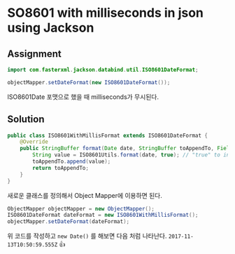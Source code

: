 # SO8601 with milliseconds in json using Jackson

## Assignment
```java
import com.fasterxml.jackson.databind.util.ISO8601DateFormat;

objectMapper.setDateFormat(new ISO8601DateFormat());
```
ISO8601Date 포맷으로 했을 때 milliseconds가 무시된다.

## Solution
```java
public class ISO8601WithMillisFormat extends ISO8601DateFormat {
    @Override
    public StringBuffer format(Date date, StringBuffer toAppendTo, FieldPosition fieldPosition) {
        String value = ISO8601Utils.format(date, true); // "true" to include milliseconds
        toAppendTo.append(value);
        return toAppendTo;
    }
}
```
새로운 클래스를 정의해서 Object Mapper에 이용하면 된다.

```java
ObjectMapper objectMapper = new ObjectMapper();
ISO8601DateFormat dateFormat = new ISO8601WithMillisFormat();
objectMapper.setDateFormat(dateFormat);
```
위 코드를 작성하고 ```new Date()``` 를 해보면 다음 처럼 나타난다. ```2017-11-13T10:50:59.555Z``` 👍